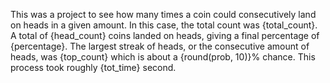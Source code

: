 This was a project to see how many times a coin could consecutively land on heads
in a given amount. In this case, the total count was {total_count}. A total of {head_count}
coins landed on heads, giving a final percentage of {percentage}. The largest streak of heads, or
the consecutive amount of heads, was {top_count} which is about a {round(prob, 10)}% chance. 
This process took roughly {tot_time} second.
